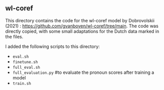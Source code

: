 ## wl-coref
This directory contains the code for the wl-coref model by Dobrovolskii (2021) : https://github.com/gvanboven/wl-coref/tree/main. The code was directly copied, with some small adaptations for the Dutch data marked in the files.

I added the following scripts to this directory:
* `eval.sh`
* `finetune.sh`
* `full_eval.sh`
* `full_evaluation.py` #to evaluate the pronoun scores after training a model
* `train.sh`